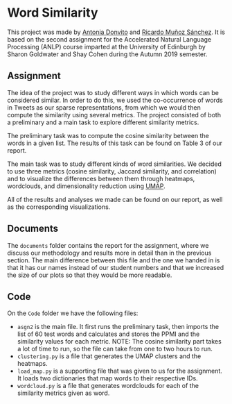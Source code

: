 # Word Similarity

This project was made by [Antonia Donvito](https://github.com/Antos23) and [Ricardo Muñoz Sánchez](https://github.com/rimusa). It is based on the second assignment for the Accelerated Natural Language Processing (ANLP)  course imparted at the University of Edinburgh by Sharon Goldwater and Shay Cohen during the Autumn 2019 semester.


## Assignment

The idea of the project was to study different ways in which words can be considered similar.
In order to do this, we used the co-occurrence of words in Tweets as our sparse representations, from which we would then compute the similarity using several metrics. 
The project consisted of both a preliminary and a main task to explore different similarity metrics.

The preliminary task was to compute the cosine similarity between the words in a given list. The results of this task can be found on Table 3 of our report.

The main task was to study different kinds of word similarities. We decided to use three metrics (cosine similarity, Jaccard similarity, and correlation) and to visualize the differences between them through heatmaps, wordclouds, and dimensionality reduction using [UMAP](https://umap-learn.readthedocs.io/en/latest/).

All of the results and analyses we made can be found on our report, as well as the corresponding visualizations.



## Documents

The `documents` folder contains the report for the assignment, where we discuss our methodology and results more in detail than in the previous section. The main difference between this file and the one we handed in is that it has our names instead of our student numbers and that we increased the size of our plots so that they would be more readable.


## Code

On the `Code` folder we have the following files:

- `asgn2` is the main file. It first runs the preliminary task, then imports the list of 60 test words and calculates and stores the PPMI and the similarity values for each metric. NOTE: The cosine similarity part takes a lot of time to run, so the file can take from one to two
hours to run.
- `clustering.py` is a file that generates the UMAP clusters and the heatmaps.
- `load_map.py` is a supporting file that was given to us for the assignment. It loads two dictionaries that map words to their respective IDs.
- `wordcloud.py` is a file that generates wordclouds for each of the similarity metrics given as word.

[comment]: # (To run it, you need [DATA]. With this, you can run `asgn2.py` to get the similarity scores.)

[comment]: # (Finally, run `wordcloud.py` and `clustering.py` to generate the tables and plots from the report.)